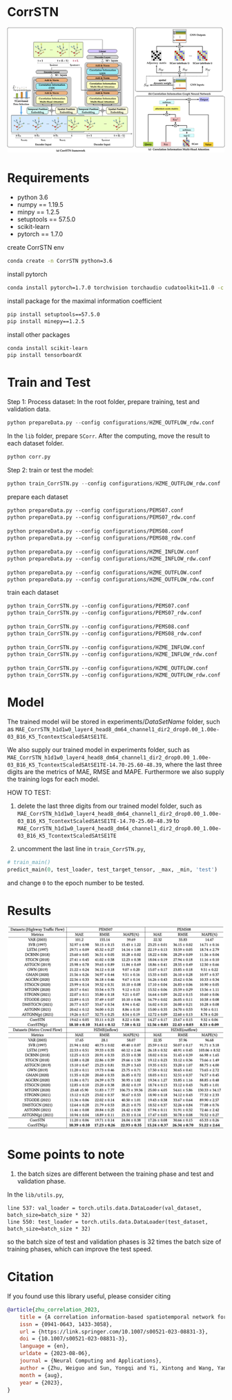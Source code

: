 # CorrSTN


![CorrSTN.png](CorrSTN.png)

# Requirements
- python 3.6
- numpy == 1.19.5
- minpy == 1.2.5
- setuptools == 57.5.0
- scikit-learn
- pytorch == 1.7.0

create CorrSTN env
```bash
conda create -n CorrSTN python=3.6
```

install pytorch
``` bash
conda install pytorch=1.7.0 torchvision torchaudio cudatoolkit=11.0 -c pytorch
```

install package for the maximal
information coefficient
```bash
pip install setuptools==57.5.0
pip install minepy==1.2.5
```

install other packages
```
conda install scikit-learn
pip install tensorboardX
```

# Train and Test

Step 1: Process dataset:
In the root folder, prepare training, test and validation data.
```python
python prepareData.py --config configurations/HZME_OUTFLOW_rdw.conf
```

In the `lib` folder, prepare `SCorr`. After the computing, move the result to each dataset folder.
```python
python corr.py
```

Step 2: train or test the model:

```python
python train_CorrSTN.py --config configurations/HZME_OUTFLOW_rdw.conf
```

prepare each dataset
```
python prepareData.py --config configurations/PEMS07.conf
python prepareData.py --config configurations/PEMS07_rdw.conf

python prepareData.py --config configurations/PEMS08.conf
python prepareData.py --config configurations/PEMS08_rdw.conf

python prepareData.py --config configurations/HZME_INFLOW.conf
python prepareData.py --config configurations/HZME_INFLOW_rdw.conf

python prepareData.py --config configurations/HZME_OUTFLOW.conf
python prepareData.py --config configurations/HZME_OUTFLOW_rdw.conf
```

train each dataset
```
python train_CorrSTN.py --config configurations/PEMS07.conf
python train_CorrSTN.py --config configurations/PEMS07_rdw.conf

python train_CorrSTN.py --config configurations/PEMS08.conf
python train_CorrSTN.py --config configurations/PEMS08_rdw.conf

python train_CorrSTN.py --config configurations/HZME_INFLOW.conf
python train_CorrSTN.py --config configurations/HZME_INFLOW_rdw.conf

python train_CorrSTN.py --config configurations/HZME_OUTFLOW.conf
python train_CorrSTN.py --config configurations/HZME_OUTFLOW_rdw.conf
```

# Model
The trained model wiil be stored in experiments/$DataSetName$ folder, such as `MAE_CorrSTN_h1d1w0_layer4_head8_dm64_channel1_dir2_drop0.00_1.00e-03_B16_K5_TcontextScaledSAtSE1TE`.

We also supply our trained model in experiments folder, such as `MAE_CorrSTN_h1d1w0_layer4_head8_dm64_channel1_dir2_drop0.00_1.00e-03_B16_K5_TcontextScaledSAtSE1TE-14.70-25.60-48.39`, where the last three digits are the metrics of MAE, RMSE and MAPE. Furthermore we also supply the training logs for each model.

HOW TO TEST:
1. delete the last three digits from our trained model folder, such as
 ```MAE_CorrSTN_h1d1w0_layer4_head8_dm64_channel1_dir2_drop0.00_1.00e-03_B16_K5_TcontextScaledSAtSE1TE-14.70-25.60-48.39```
to ```MAE_CorrSTN_h1d1w0_layer4_head8_dm64_channel1_dir2_drop0.00_1.00e-03_B16_K5_TcontextScaledSAtSE1TE```

2. uncomment the last line in `train_CorrSTN.py`,
```python
# train_main()
predict_main(0, test_loader, test_target_tensor, _max, _min, 'test')
```
 and change `0` to the epoch number to be tested.

# Results
![results](figs/results.png)

# Some points to note
1. the batch sizes are different between the training phase and test and validation phase.

In the `lib/utils.py`,
```
line 537: val_loader = torch.utils.data.DataLoader(val_dataset, batch_size=batch_size * 32)
line 550: test_loader = torch.utils.data.DataLoader(test_dataset, batch_size=batch_size * 32)
```
so the batch size of test and validation phases is 32 times the batch size of training phases, which can improve the test speed.


# Citation
If you found use this library useful, please consider citing
```bibtex
@article{zhu_correlation_2023,
	title = {A correlation information-based spatiotemporal network for traffic flow forecasting},
	issn = {0941-0643, 1433-3058},
	url = {https://link.springer.com/10.1007/s00521-023-08831-3},
	doi = {10.1007/s00521-023-08831-3},
	language = {en},
	urldate = {2023-08-06},
	journal = {Neural Computing and Applications},
	author = {Zhu, Weiguo and Sun, Yongqi and Yi, Xintong and Wang, Yan and Liu, Zhen},
	month = {aug},
	year = {2023},
}
```
